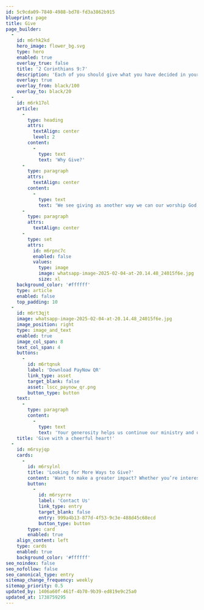 ```yaml
---
id: 5c9cda09-7840-4988-bd78-fd3a3862b915
blueprint: page
title: Give
page_builder:
  -
    id: m6rhk2kd
    hero_image: flower_bg.svg
    type: hero
    enabled: true
    overlay_true: false
    title: '2 Corinthians 9:7'
    description: 'Each of you should give what you have decided in your heart to give, not reluctantly or under compulsion, for God loves a cheerful giver.'
    overlay: true
    overlay_from: black/100
    overlay_to: black/20
  -
    id: m6rk17ol
    article:
      -
        type: heading
        attrs:
          textAlign: center
          level: 2
        content:
          -
            type: text
            text: 'Why Give?'
      -
        type: paragraph
        attrs:
          textAlign: center
        content:
          -
            type: text
            text: 'We see giving as another way we can our worship God, by generously and joyfully giving toward the ministry and mission he has called us to together.'
      -
        type: paragraph
        attrs:
          textAlign: center
      -
        type: set
        attrs:
          id: m6rpnc7c
          enabled: false
          values:
            type: image
            image: whatsapp-image-2025-02-04-at-20.14.48_24015f6e.jpg
            size: xl
    background_color: '#ffffff'
    type: article
    enabled: false
    top_padding: 10
  -
    id: m6rt3qjt
    image: whatsapp-image-2025-02-04-at-20.14.48_24015f6e.jpg
    image_position: right
    type: image_and_text
    enabled: true
    image_col_span: 8
    text_col_span: 4
    buttons:
      -
        id: m6rtqnuk
        label: 'Download PayNow QR'
        link_type: asset
        target_blank: false
        asset: lscc_paynow_qr.png
        button_type: button
    text:
      -
        type: paragraph
        content:
          -
            type: text
            text: 'Your generosity helps us continue our ministry and outreach efforts. Thank you for partnering with us!'
    title: 'Give with a cheerful heart!'
  -
    id: m6rsyjqp
    cards:
      -
        id: m6rsylnl
        title: 'Looking for More Ways to Give?'
        content: 'Want to make a greater impact? Whether you’re interested in recurring giving, special offerings, or other ways to support our ministry, we’d love to connect with you.'
        button:
          -
            id: m6rsyrre
            label: 'Contact Us'
            link_type: entry
            target_blank: false
            entry: 999a4b13-877d-4f53-9c3e-488d45c68ecd
            button_type: button
        type: card
        enabled: true
    align_content: left
    type: cards
    enabled: true
    background_color: '#ffffff'
seo_noindex: false
seo_nofollow: false
seo_canonical_type: entry
sitemap_change_frequency: weekly
sitemap_priority: 0.5
updated_by: 1406a60f-461f-4b70-9b39-ed819e9c25a0
updated_at: 1738759295
---
```

